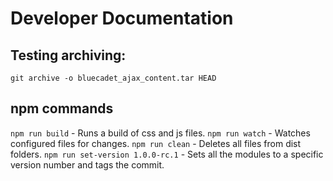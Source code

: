 # Developer Documentation

## Testing archiving:

`git archive -o bluecadet_ajax_content.tar HEAD`

## npm commands

`npm run build` - Runs a build of css and js files.
`npm run watch` - Watches configured files for changes.
`npm run clean` - Deletes all files from dist folders.
`npm run set-version 1.0.0-rc.1` - Sets all the modules to a specific version number and tags the commit.
